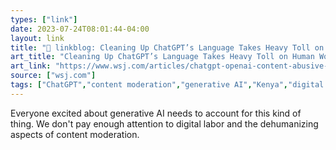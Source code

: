 ```yaml
---
types: ["link"]
date: 2023-07-24T08:01:44-04:00
layout: link
title: "🔗 linkblog: Cleaning Up ChatGPT’s Language Takes Heavy Toll on Human Workers - WSJ'"
art_title: "Cleaning Up ChatGPT’s Language Takes Heavy Toll on Human Workers - WSJ"
art_link: "https://www.wsj.com/articles/chatgpt-openai-content-abusive-sexually-explicit-harassment-kenya-workers-on-human-workers-cf191483"
source: ["wsj.com"]
tags: ["ChatGPT","content moderation","generative AI","Kenya","digital labor"]
---
```

Everyone excited about generative AI needs to account for this kind of thing. We don't pay enough attention to digital labor and the dehumanizing aspects of content moderation.  
 
